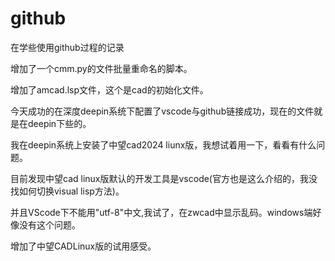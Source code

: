 # github

在学些使用github过程的记录

增加了一个cmm.py的文件批量重命名的脚本。

增加了amcad.lsp文件，这个是cad的初始化文件。

今天成功的在深度deepin系统下配置了vscode与github链接成功，现在的文件就是在deepin下些的。

我在deepin系统上安装了中望cad2024 liunx版，我想试着用一下，看看有什么问题。

目前发现中望cad linux版默认的开发工具是vscode(官方也是这么介绍的，我没找如何切换visual lisp方法)。

并且VScode下不能用"utf-8"中文,我试了，在zwcad中显示乱码。windows端好像没有这个问题。


增加了中望CADLinux版的试用感受。
